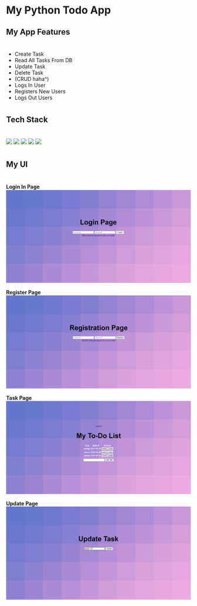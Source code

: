 # My Python Todo App 


## My App Features
#
- Create Task 
- Read All Tasks From DB
- Update Task
- Delete Task 
- (CRUD haha^)
- Logs In User
- Registers New Users 
- Logs Out Users
#


## Tech Stack 
#
<img src="https://staging.python.org/static/community_logos/python-logo-master-v3-TM.png" width="200"/>

<img src="https://hakin9.org/wp-content/uploads/2019/08/connect-a-flask-app-to-a-mysql-database-with-sqlalchemy-and-pymysql.jpg" width="200"/>

<img src="https://th.bing.com/th/id/R.716baf905d7940a3ac4c7b60c886aa38?rik=m3c1keumAJCHKg&riu=http%3a%2f%2fapi.buttercms.com%2fstatic%2fimages%2ftech_banners%2fFlask.716baf905d79.png&ehk=p2CdIbRUkpOUvJ01fGgaxpEqpz95JqTdXqA93lR324Y%3d&risl=&pid=ImgRaw&r=0" width="200"/>

<img src="https://seeklogo.com/images/H/html5-logo-EF92D240D7-seeklogo.com.png" width="100"/>
<img src="https://seeklogo.com/images/C/css3-logo-8724075274-seeklogo.com.png" width="100"/>


 #

 ## My UI 
 #
 **Login In Page** ![SignInPage](./static/images/login_page.PNG)

 **Register Page** ![RegistrationPage](./static/images/registration_page.PNG)

 **Task Page** ![TaskPage](./static/images/Home_page.PNG)


 **Update Page** ![UpdatePage](./static/images/update_page.PNG)
 #